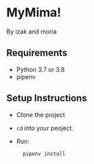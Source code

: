 # MyMima!

By izak and moria


## Requirements
* Python 3.7 or 3.8
* pipenv

## Setup Instructions
* Clone the project
* `cd` into your peoject.
* Run:

        pipenv install
